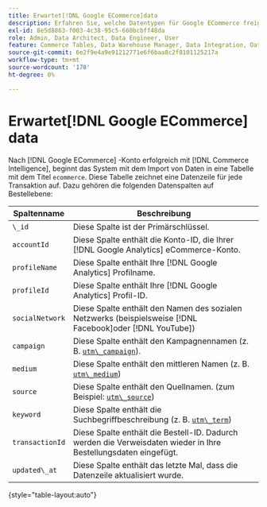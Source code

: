 ```yaml
---
title: Erwartet[!DNL Google ECommerce]data
description: Erfahren Sie, welche Datentypen für Google ECommerce freigegeben werden.
exl-id: 8e5d8863-f003-4c38-95c5-660bcbff48da
role: Admin, Data Architect, Data Engineer, User
feature: Commerce Tables, Data Warehouse Manager, Data Integration, Data Import/Export
source-git-commit: 6e2f9e4a9e91212771e6f6baa8c2f8101125217a
workflow-type: tm+mt
source-wordcount: '178'
ht-degree: 0%

---
```


# Erwartet[!DNL Google ECommerce] data

Nach [!DNL Google ECommerce] -Konto erfolgreich mit [!DNL Commerce Intelligence], beginnt das System mit dem Import von Daten in eine Tabelle mit dem Titel `ecommerce`. Diese Tabelle zeichnet eine Datenzeile für jede Transaktion auf. Dazu gehören die folgenden Datenspalten auf Bestellebene:

| Spaltenname | Beschreibung |
|-----|-----|
| `\_id` | Diese Spalte ist der Primärschlüssel. |
| `accountId` | Diese Spalte enthält die Konto-ID, die Ihrer [!DNL Google Analytics] eCommerce-Konto. |
| `profileName` | Diese Spalte enthält Ihre [!DNL Google Analytics] Profilname. |
| `profileId` | Diese Spalte enthält Ihre [!DNL Google Analytics] Profil-ID. |
| `socialNetwork` | Diese Spalte enthält den Namen des sozialen Netzwerks (beispielsweise [!DNL Facebook]oder [!DNL YouTube]) |
| `campaign` | Diese Spalte enthält den Kampagnennamen (z. B. [`utm\_campaign`](https://support.google.com/analytics/answer/1033867?hl=en)). |
| `medium` | Diese Spalte enthält den mittleren Namen (z. B. [`utm\_medium`](https://support.google.com/analytics/answer/1033867?hl=en)) |
| `source` | Diese Spalte enthält den Quellnamen. (zum Beispiel: [`utm\_source`](https://support.google.com/analytics/answer/1033867?hl=en)) |
| `keyword` | Diese Spalte enthält die Suchbegriffbeschreibung (z. B. [`utm\_term`](https://support.google.com/analytics/answer/1033867?hl=en)) |
| `transactionId` | Diese Spalte enthält die Bestell-ID. Dadurch werden die Verweisdaten wieder in Ihre Bestellungsdaten eingefügt. |
| `updated\_at` | Diese Spalte enthält das letzte Mal, dass die Datenzeile aktualisiert wurde. |

{style="table-layout:auto"}
